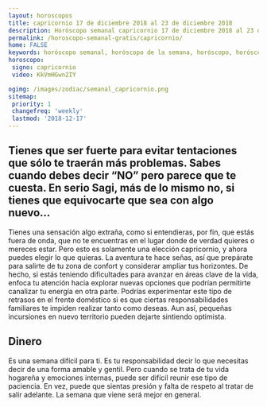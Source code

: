 ```yaml
---
layout: horoscopos
title: capricornio 17 de diciembre 2018 al 23 de diciembre 2018 
description: Horóscopo semanal capricornio 17 de diciembre 2018 al 23 de diciembre 2018. Tienes que ser fuerte para evitar tentaciones que sólo te traerán más problemas. Sabes cuando debes decir “NO” pero parece que te cuesta. En serio Sagi, más de lo mismo no, si tienes que equivocarte que sea con algo nuevo… 
permalink: /horoscopo-semanal-gratis/capricornio/
home: FALSE
keywords: horóscopo semanal, horóscopo de la semana, horóscopo, horóscopo gratis,horóscopos, horóscopo esperanza gracia, horoscopos capricornio la semana, horóscopos gratis, Tarot, Astrologia, Zodíaco, capricornio, horoscopo gratis, semanal
horoscopo:
 signo: capricornio
 video: KkVmHGwn2IY

ogimg: /images/zodiac/semanal_capricornio.png
sitemap:
 priority: 1
 changefreq: 'weekly'
 lastmod: '2018-12-17'
---
```




## Tienes que ser fuerte para evitar tentaciones que sólo te traerán más problemas. Sabes cuando debes decir “NO” pero parece que te cuesta. En serio Sagi, más de lo mismo no, si tienes que equivocarte que sea con algo nuevo… 

Tienes una sensación algo extraña, como si entendieras, por fin, que estás fuera de onda, que no te encuentras en el lugar donde de verdad quieres o mereces estar. Pero esto es solamente una elección capricornio, y ahora puedes elegir lo que quieras.
La aventura te hace señas, así que prepárate para salirte de tu zona de confort y considerar ampliar tus horizontes. De hecho, si estás teniendo dificultades para avanzar en áreas clave de la vida, enfoca tu atención hacia explorar nuevas opciones que podrían permitirte canalizar tu energía en otra parte. Podrías experimentar este tipo de retrasos en el frente doméstico si es que ciertas responsabilidades familiares te impiden realizar tanto como deseas. Aun así, pequeñas incursiones en nuevo territorio pueden dejarte sintiendo optimista.

## Dinero

Es una semana difícil para ti. Es tu responsabilidad decir lo que necesitas decir de una forma amable y gentil. Pero cuando se trata de tu vida hogareña y emociones internas, puede ser difícil reunir ese tipo de paciencia. En vez, puede que sientas presión y falta de respeto al tratar de salir adelante. La semana que viene será mejor en general.